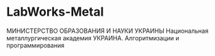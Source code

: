 # LabWorks-Metal
МИНИСТЕРСТВО ОБРАЗОВАНИЯ И НАУКИ УКРАИНЫ Национальная металлургическая академия УКРАИНА. Алгоритмизации и программирования
